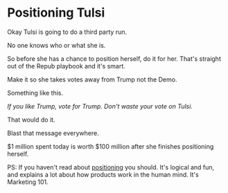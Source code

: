 # Positioning Tulsi
Okay Tulsi is going to do a third party run.

No one knows who or what she is.

So before she has a chance to position herself, do it for her. That's straight out of the Repub playbook and it's smart.

Make it so she takes votes away from Trump not the Demo.

Something like this.

<i>If you like Trump, vote for Trump. Don't waste your vote on Tulsi. </i>

That would do it. 

Blast that message everywhere. 

$1 million spent today is worth $100 million after she finishes positioning herself.

PS: If you haven't read about <a href="https://en.wikipedia.org/wiki/Positioning_(marketing)">positioning</a> you should. It's logical and fun, and explains a lot about how products work in the human mind. It's Marketing 101.

